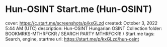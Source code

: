 # Hun-OSINT Start.me (Hun-OSINT)

cover: https://c.start.me/screenshots/p/kxGLzd
created: October 3, 2022 5:44 AM (UTC)
description: Hun-OSINT Hungarian OSINT Collection
folder: BOOKMRKS-MTHRFCKR / SEARCH PARTY MTHRFCKR! / Start.me
tags: Search, engine, startme
url: https://start.me/p/kxGLzd/hun-osint